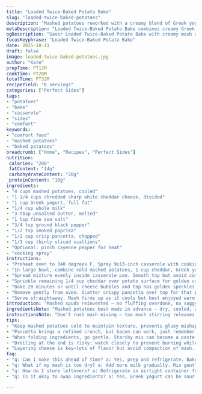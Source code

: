```yaml
---
title: "Loaded Twice-Baked Potato Bake"
slug: "loaded-twice-baked-potatoes"
description: "Mashed potatoes reworked with a creamy blend of Greek yogurt and sharp white cheddar. Garlic powder swapped for smoked paprika for subtle heat and depth. Bacon replaced by crisp pancetta for a different salty crunch. Scallions tossed in after baking add freshness. Visual cues guide doneness more than clocks. A dash of cayenne optional but wakes flavors. Method avoids overworking mash to keep fluff intact. Cheese layered before and after baking melts perfect crust. Practical notes included for texture balance, ingredient swaps, and rescue tips with watery mash."
metaDescription: "Loaded Twice-Baked Potato Bake combines creamy Greek yogurt with sharp cheddar for rich flavor. Crispy pancetta and fresh scallions deliver a satisfying crunch."
ogDescription: "Savor Loaded Twice-Baked Potato Bake with creamy mash and crispy toppings. Perfect comfort food for gatherings and weeknight dinners."
focusKeyphrase: "Loaded Twice-Baked Potato Bake"
date: 2025-10-11
draft: false
image: loaded-twice-baked-potatoes.jpg
author: "Kate"
prepTime: PT12M
cookTime: PT20M
totalTime: PT32M
recipeYield: "8 servings"
categories: ["Perfect Sides"]
tags:
- "potatoes"
- "bake"
- "casserole"
- "sides"
- "comfort"
keywords:
- "comfort food"
- "mashed potatoes"
- "baked potatoes"
breadcrumb: ["Home", "Recipes", "Perfect Sides"]
nutrition: 
 calories: "280"
 fatContent: "14g"
 carbohydrateContent: "28g"
 proteinContent: "10g"
ingredients:
- "4 cups mashed potatoes, cooled"
- "1 1/4 cups shredded sharp white cheddar cheese, divided"
- "1 cup Greek yogurt, full fat"
- "1/4 cup whole milk"
- "3 tbsp unsalted butter, melted"
- "1 tsp fine sea salt"
- "3/4 tsp ground black pepper"
- "1/2 tsp smoked paprika"
- "1/2 cup crisp pancetta, chopped"
- "1/3 cup thinly sliced scallions"
- "Optional: pinch cayenne pepper for heat"
- "cooking spray"
instructions:
- "Preheat oven to 340 degrees F. Spray 9x13-inch casserole with cooking spray avoiding drippy spots that burn flavor."
- "In large bowl, combine cold mashed potatoes, 1 cup cheddar, Greek yogurt, milk, melted butter, salt, pepper, smoked paprika, optional cayenne. Fold gently to keep fluff intact. Avoid mashing down too much or you’ll get gluey texture."
- "Spread mixture evenly inside casserole pan. Smooth top but avoid compressing."
- "Sprinkle remaining 1/4 cup cheddar over potato surface for golden crust. Press lightly so cheese bakes in contact with mash."
- "Bake 20 minutes or until cheese bubbles and top has golden speckles. Look for soft bubbling sounds and a faint aroma of browned cheese. Poke center with spatula—should be warm and hold shape without sinking."
- "Remove gently from oven. Scatter crispy pancetta over top for that punch of salt and crunch. Immediately add scallions for bright snap."
- "Serve straightaway. Mash firms up as it cools but best enjoyed warm with crispy cheese crunch and pancetta notes hitting first bite."
introduction: "Mashed spuds reinvented — no fluffing overdone, no soggy layers. Started out simple but swapped sour cream for Greek yogurt. More tang, less runny; holds better under heat. Cheese isn’t just dumped in either. Split the cheddar for melting power and crusty top with chew. Pancetta takes the bacon’s place. Crisp, less smoky, less greasy. Scallions sprinkled at end for fresh punch, no mush. Patience in folding mashed potatoes key though, or you’ll end with glue trap. The smell changes when cheese hits the heat — sharp, nutty, almost toasted. Visual cues beat timers here. Blanket the casserole with cheese, wait for those golden brown freckles. You’ll hear soft bubbling and smell toasted cheese lifting through the kitchen. Then add pancetta crunch and punchy scallions for contrast. Unsure of texture? Poke and press lightly. If mash feels firm yet creamy, done. Too wet? Give it a quick broil, watch for fast browning but don’t burn. Leftovers hold shape better reheated on stove with splash milk, not microwave panic. Simple, no fuss, and lots of texture storytelling. Takes well to mix-ins too — try caramelized onions or roasted garlic next time."
ingredientsNote: "Mashed potatoes best made in advance — dry, cooled, and no lumps. Use russets or Yukon Gold; Yukon gives buttery texture naturally. Greek yogurt swaps here tighten the mix, avoiding watery sour cream drip that ruins bake. Can sub sour cream or crème fraîche if yogurt unavailable but adjust milk down to maintain mash firmness. Sharp white cheddar preferred for melt and mellow sharpness. Avoid overly aged or powdery cheeses — they crumble not melt. Smoked paprika changes game from garlic powder providing warmth without raw pungency. Pancetta offers less smoky and more refined salt crunch than bacon. Substitute with cooked diced ham if needed but note texture change. Scallions always fresh and thinly sliced, added after baking to preserve vibrant green and crispness. Butter melted and mixed in helps fat coat starch evenly — prevents gluey rubbery texture. Milk moderates mash firmness; whole milk recommended for creaminess but adjust amount based on potato dryness. Pinch of cayenne warms but not fires up the plate. Spray casserole well but pat off excess to avoid burned oil residue on edges."
instructionsNote: "Don’t rush mash mixing — too much stirring releases starch, makes paste not fluffy. Fold ingredients gently with large spoon or rubber spatula. When layering cheese on top, press lightly to ensure good contact without compacting mash beneath. Visual doneness beats exact minutes — watch for cheese bubbling and golden spotting before pulling out. Baking times fluctuate based on mash moisture and oven quirks. Use sight, smell, and touch. Sounds from bubbling cheese signal heat penetration. Poking with spatula or skewer: should feel hot and firm, not soupy or cold inside. Add pancetta while hot to let residual heat marry flavors without sogging it down. Scallions tossed last to keep snap, color, and sharp onion flavor. Serving immediately recommended. If leftovers, reheat gently in oven or stovetop adding splash of milk to loosen mash, stir gently to avoid rubbery blobs. Broil can toughen edges quickly if you overshoot timing. Use oven rack centered, avoid dark pans that absorb more heat causing faster browning or burning edges. Overall, listen to the mash, watch the cheese, smell the aromas — that’s kitchen intuition paying off."
tips:
- "Keep mashed potatoes cold to maintain texture, prevents gluey mishap. Russets work best; Yukon Gold adds buttery feel. Adjust milk, avoid lumpiness."
- "Pancetta brings a refined crunch, but bacon can work, just remember it’s smokier. Use cooked ham as swap but texture changes; not as crunchy."
- "When folding ingredients, go gentle. Starchy mix can become a paste if beaten. Can require patience. Aim for fluff, not glue."
- "Broiling at the end is risky; watch closely to prevent burning while achieving crispy top. If mash too wet, a dash of cornstarch helps."
- "Layering cheese is key—lots of flavor but avoid compaction of mash. Gentle press for contact, not too much. Timing isn't everything, listen, watch."
faq:
- "q: Can I make this ahead of time? a: Yes, prep and refrigerate. Bake before serving. If cold, longer bake needed. Monitor closely for doneness."
- "q: What if my mash is too dry? a: Add more milk gradually. Mix gently to avoid mush. Consider adding more Greek yogurt for creaminess."
- "q: How do I store leftovers? a: Refrigerate in airtight container for a few days. For reheating, add splash of milk on stovetop."
- "q: Is it okay to swap ingredients? a: Yes, Greek yogurt can be sour cream or crème fraîche. Adjust consistency. Same with cheese—use what you have."

---
```

